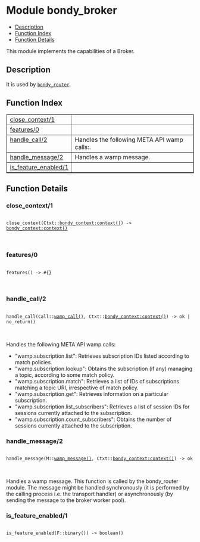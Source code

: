 

# Module bondy_broker #
* [Description](#description)
* [Function Index](#index)
* [Function Details](#functions)

This module implements the capabilities of a Broker.

<a name="description"></a>

## Description ##
It is used by
[`bondy_router`](bondy_router.md).<a name="index"></a>

## Function Index ##


<table width="100%" border="1" cellspacing="0" cellpadding="2" summary="function index"><tr><td valign="top"><a href="#close_context-1">close_context/1</a></td><td></td></tr><tr><td valign="top"><a href="#features-0">features/0</a></td><td></td></tr><tr><td valign="top"><a href="#handle_call-2">handle_call/2</a></td><td>
Handles the following META API wamp calls:.</td></tr><tr><td valign="top"><a href="#handle_message-2">handle_message/2</a></td><td>
Handles a wamp message.</td></tr><tr><td valign="top"><a href="#is_feature_enabled-1">is_feature_enabled/1</a></td><td></td></tr></table>


<a name="functions"></a>

## Function Details ##

<a name="close_context-1"></a>

### close_context/1 ###

<pre><code>
close_context(Ctxt::<a href="bondy_context.md#type-context">bondy_context:context()</a>) -&gt; <a href="bondy_context.md#type-context">bondy_context:context()</a>
</code></pre>
<br />

<a name="features-0"></a>

### features/0 ###

<pre><code>
features() -&gt; #{}
</code></pre>
<br />

<a name="handle_call-2"></a>

### handle_call/2 ###

<pre><code>
handle_call(Call::<a href="#type-wamp_call">wamp_call()</a>, Ctxt::<a href="bondy_context.md#type-context">bondy_context:context()</a>) -&gt; ok | no_return()
</code></pre>
<br />

Handles the following META API wamp calls:

* "wamp.subscription.list": Retrieves subscription IDs listed according to match policies.
* "wamp.subscription.lookup": Obtains the subscription (if any) managing a topic, according to some match policy.
* "wamp.subscription.match": Retrieves a list of IDs of subscriptions matching a topic URI, irrespective of match policy.
* "wamp.subscription.get": Retrieves information on a particular subscription.
* "wamp.subscription.list_subscribers": Retrieves a list of session IDs for sessions currently attached to the subscription.
* "wamp.subscription.count_subscribers": Obtains the number of sessions currently attached to the subscription.

<a name="handle_message-2"></a>

### handle_message/2 ###

<pre><code>
handle_message(M::<a href="#type-wamp_message">wamp_message()</a>, Ctxt::<a href="bondy_context.md#type-context">bondy_context:context()</a>) -&gt; ok
</code></pre>
<br />

Handles a wamp message. This function is called by the bondy_router module.
The message might be handled synchronously (it is performed by the calling
process i.e. the transport handler) or asynchronously (by sending the
message to the broker worker pool).

<a name="is_feature_enabled-1"></a>

### is_feature_enabled/1 ###

<pre><code>
is_feature_enabled(F::binary()) -&gt; boolean()
</code></pre>
<br />


